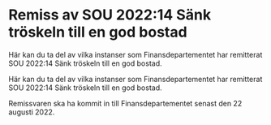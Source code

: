 # Remiss av SOU 2022:14 Sänk tröskeln till en god bostad

Här kan du ta del av vilka instanser som Finansdepartementet har remitterat SOU 2022:14 Sänk tröskeln till en god bostad.

Här kan du ta del av vilka instanser som Finansdepartementet har remitterat SOU 2022:14 Sänk tröskeln till en god bostad.

Remissvaren ska ha kommit in till Finansdepartementet senast den 22 augusti 2022.
